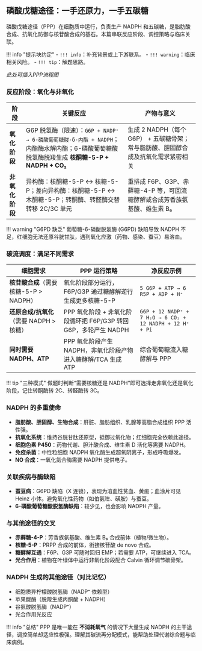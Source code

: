 ## 磷酸戊糖途径：一手还原力，一手五碳糖

磷酸戊糖途径（PPP）在细胞质中运行，负责生产 NADPH 和五碳糖，是脂肪酸合成、抗氧化防御与核苷酸合成的基石。本篇串联反应阶段、调控策略与临床关联。

!!! info "提示块约定"
    - `!!! info`：补充背景或上下游联系。
    - `!!! warning`：临床相关风险。
    - `!!! tip`：解题思路。

*此处可插入PPP流程图*

### 反应阶段：氧化与非氧化

| 阶段 | 关键反应 | 产物与意义 |
| --- | --- | --- |
| **氧化阶段** | G6P 脱氢酶（限速）：`G6P + NADP⁺ → 6-磷酸葡萄糖酸-δ-内酯 + NADPH`；内酯酶水解内酯；6-磷酸葡萄糖酸脱氢酶脱羧生成 **核酮糖-5-P + NADPH + CO₂** | 生成 2 NADPH（每个 G6P） + 五碳糖骨架；常与脂肪酸、胆固醇合成及抗氧化需求紧密相关 |
| **非氧化阶段** | 异构酶：核酮糖-5-P ↔ 核糖-5-P；差向异构酶：核酮糖-5-P ↔ 木酮糖-5-P；转酮酶、转醛酶交替转移 2C/3C 单元 | 重排成 F6P、G3P、赤藓糖-4-P 等，可回流糖酵解或合成芳香族氨基酸、维生素 B₆ |

!!! warning "G6PD 缺乏"
    葡萄糖-6-磷酸脱氢酶 (G6PD) 缺陷导致 NADPH 不足，红细胞无法还原谷胱甘肽，遇到氧化应激（药物、感染、蚕豆）易溶血。

### 碳流调度：满足不同需求

| 细胞需求 | PPP 运行策略 | 净反应示例 |
| --- | --- | --- |
| **核苷酸合成**（需要核糖-5-P > NADPH） | 氧化阶段部分运行，F6P/G3P 通过糖酵解逆行生成更多核糖-5-P | `5 G6P + ATP → 6 R5P + ADP + H⁺` |
| **还原合成/抗氧化**（需要 NADPH > 核糖） | PPP 氧化阶段 + 非氧化阶段循环把 F6P/G3P 转回 G6P，多轮产生 NADPH | `G6P + 12 NADP⁺ + 7 H₂O → 6 CO₂ + 12 NADPH + 12 H⁺ + Pi` |
| **同时需要 NADPH、ATP** | PPP 氧化阶段产生 NADPH，非氧化阶段产物进入糖酵解/TCA 生成 ATP | 综合葡萄糖流入糖酵解与 PPP |

!!! tip "三种模式"
    做题时判断“需要核糖还是 NADPH”即可选择走非氧化还是氧化阶段，记住转酮酶转 2C、转醛酶转 3C。

### NADPH 的多重使命

- **脂肪酸、胆固醇、生物合成**：肝脏、脂肪组织、乳腺等高脂合成组织 PPP 活性强。
- **抗氧化系统**：维持谷胱甘肽还原型，抵御过氧化物；红细胞完全依赖此途径。
- **细胞色素 P450**：药物代谢、胆汁酸合成、维生素 D 活化等需要 NADPH。
- **免疫杀菌**：中性粒细胞 NADPH 氧化酶生成超氧阴离子，形成呼吸爆发。
- **NO 合成**：一氧化氮合酶需要 NADPH 提供电子。

### 关联疾病与酶缺陷

- **蚕豆病**：G6PD 缺陷（X 连锁），表现为溶血性贫血、黄疸；血涂片可见 Heinz 小体。避免氧化性药物（如伯氨喹、磺胺）与蚕豆。
- **6-磷酸葡萄糖酸脱氢酶缺陷**：较少见，也会影响 NADPH 产量。

### 与其他途径的交叉

- **赤藓糖-4-P**：芳香族氨基酸、维生素 B₆ 合成前体（植物/微生物）。
- **核糖-5-P**：PRPP 合成的前体，衔接核苷酸 de novo 合成。
- **糖酵解互通**：F6P、G3P 可随时回归 EMP；若需要 ATP，可继续进入 TCA。
- **光合作用**：植物在叶绿体中运行非氧化阶段配合 Calvin 循环调节碳骨架。

### NADPH 生成的其他途径（对比记忆）

- 细胞质异柠檬酸脱氢酶（NADP⁺ 依赖型）
- 苹果酸酶（脱羧生成丙酮酸 + NADPH）
- 谷氨酸脱氢酶（NADP⁺）
- 光合作用光反应

!!! info "总结"
    PPP 是唯一能在 **不消耗氧气** 的情况下大量生成 NADPH 的主干途径，调控简单却适应性极强。理解其碳流再分配模式，能帮助处理代谢综合题与临床病例。
